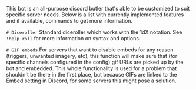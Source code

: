 
This bot is an all-purpose discord butler that's able to be customized to suit specific server needs.
Below is a list with currently implemented features and if available, commands to get more information.

`# Diceroller`
Standard diceroller which works with the 1dX notation. See `!help roll` for more information on syntax and options.

`# GIF embeds`
For servers that want to disable embeds for any reason (triggers, unwanted imagery, etc), this function will make sure that (for specific channels configured in the config) gif URLs are picked up by the bot and embedded. This whole functionality is used for a problem that shouldn't be there in the first place, but because GIFs are linked to the Embed setting in Discord, for some servers this might pose a solution.

